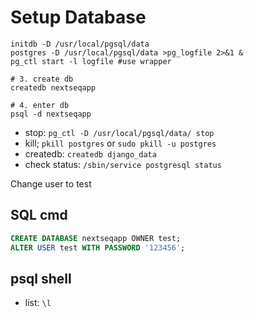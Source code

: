 # Setup Database #

``` Shell
initdb -D /usr/local/pgsql/data
postgres -D /usr/local/pgsql/data >pg_logfile 2>&1 &
pg_ctl start -l logfile #use wrapper

# 3. create db
createdb nextseqapp

# 4. enter db
psql -d nextseqapp
```

* stop: `pg_ctl -D /usr/local/pgsql/data/ stop`
* kill; `pkill postgres` or `sudo pkill -u postgres`
* createdb: `createdb django_data`
* check status: `/sbin/service postgresql status`

Change user to test 

## SQL cmd
``` SQL
CREATE DATABASE nextseqapp OWNER test;
ALTER USER test WITH PASSWORD '123456';
```

## psql shell 
* list: `\l`

